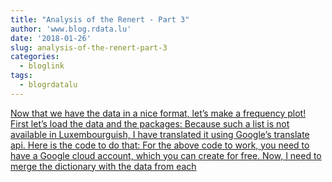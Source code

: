 ```yaml
---
title: "Analysis of the Renert - Part 3"
author: 'www.blog.rdata.lu'
date: '2018-01-26'
slug: analysis-of-the-renert-part-3
categories:
  - bloglink
tags:
  - blogrdatalu
---
```


[Now that we have the data in a nice format, let’s make a frequency plot! First let’s load the data and the packages: Because such a list is not available in Luxembourguish, I have translated it using Google’s translate api. Here is the code to do that: For the above code to work, you need to have a Google cloud account, which you can create for free. Now, I need to merge the dictionary with the data from each<i class="fas fa-external-link-alt"></i>](http://www.blog.rdata.lu/post/2018-01-26-analysis-of-the-renert-part-3/)

